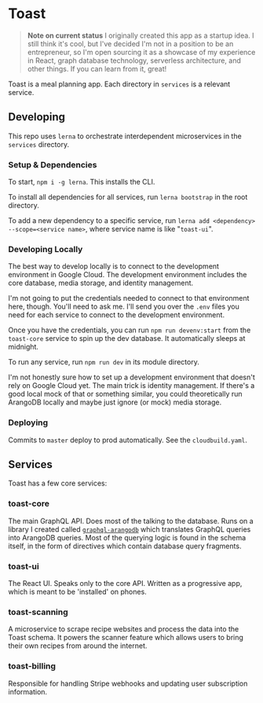 # Toast

> **Note on current status**
> I originally created this app as a startup idea. I still think it's cool, but I've decided I'm not in a position to be an entrepreneur, so I'm open sourcing it as a showcase of my experience in React, graph database technology, serverless architecture, and other things.
> If you can learn from it, great!

Toast is a meal planning app. Each directory in `services` is a relevant service.

## Developing

This repo uses `lerna` to orchestrate interdependent microservices in the `services` directory.

### Setup & Dependencies

To start, `npm i -g lerna`. This installs the CLI.

To install all dependencies for all services, run `lerna bootstrap` in the root directory.

To add a new dependency to a specific service, run `lerna add <dependency> --scope=<service name>`, where service name is like "`toast-ui`".

### Developing Locally

The best way to develop locally is to connect to the development environment in Google Cloud. The development environment includes the core database, media storage, and identity management.

I'm not going to put the credentials needed to connect to that environment here, though. You'll need to ask me. I'll send you over the `.env` files you need for each service to connect to the development environment.

Once you have the credentials, you can run `npm run devenv:start` from the `toast-core` service to spin up the dev database. It automatically sleeps at midnight.

To run any service, run `npm run dev` in its module directory.

I'm not honestly sure how to set up a development environment that doesn't rely on Google Cloud yet. The main trick is identity management. If there's a good local mock of that or something similar, you could theoretically run ArangoDB locally and maybe just ignore (or mock) media storage.

### Deploying

Commits to `master` deploy to prod automatically. See the `cloudbuild.yaml`.

## Services

Toast has a few core services:

### toast-core

The main GraphQL API. Does most of the talking to the database. Runs on a library I created called [`graphql-arangodb`](https://github.com/a-type/graphql-arangodb) which translates GraphQL queries into ArangoDB queries. Most of the querying logic is found in the schema itself, in the form of directives which contain database query fragments.

### toast-ui

The React UI. Speaks only to the core API. Written as a progressive app, which is meant to be 'installed' on phones.

### toast-scanning

A microservice to scrape recipe websites and process the data into the Toast schema. It powers the scanner feature which allows users to bring their own recipes from around the internet.

### toast-billing

Responsible for handling Stripe webhooks and updating user subscription information.
